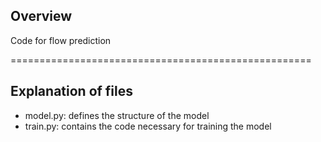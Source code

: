 ## Overview
Code for flow prediction


====================================================
## Explanation of files

* model.py: defines the structure of the model
* train.py: contains the code necessary for training the model
